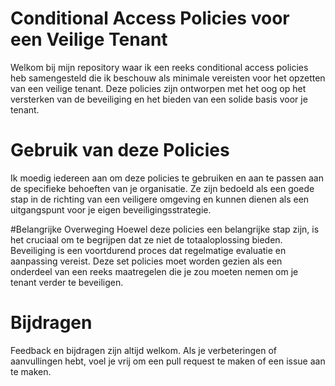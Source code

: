 # Conditional Access Policies voor een Veilige Tenant
Welkom bij mijn repository waar ik een reeks conditional access policies heb samengesteld die ik beschouw als minimale vereisten voor het opzetten van een veilige tenant. Deze policies zijn ontworpen met het oog op het versterken van de beveiliging en het bieden van een solide basis voor je tenant.

# Gebruik van deze Policies
Ik moedig iedereen aan om deze policies te gebruiken en aan te passen aan de specifieke behoeften van je organisatie. Ze zijn bedoeld als een goede stap in de richting van een veiligere omgeving en kunnen dienen als een uitgangspunt voor je eigen beveiligingsstrategie.

#Belangrijke Overweging
Hoewel deze policies een belangrijke stap zijn, is het cruciaal om te begrijpen dat ze niet de totaaloplossing bieden. Beveiliging is een voortdurend proces dat regelmatige evaluatie en aanpassing vereist. Deze set policies moet worden gezien als een onderdeel van een reeks maatregelen die je zou moeten nemen om je tenant verder te beveiligen.

# Bijdragen
Feedback en bijdragen zijn altijd welkom. Als je verbeteringen of aanvullingen hebt, voel je vrij om een pull request te maken of een issue aan te maken.

